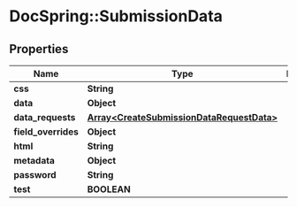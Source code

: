# DocSpring::SubmissionData

## Properties
Name | Type | Description | Notes
------------ | ------------- | ------------- | -------------
**css** | **String** |  | [optional] 
**data** | **Object** |  | 
**data_requests** | [**Array&lt;CreateSubmissionDataRequestData&gt;**](CreateSubmissionDataRequestData.md) |  | [optional] 
**field_overrides** | **Object** |  | [optional] 
**html** | **String** |  | [optional] 
**metadata** | **Object** |  | [optional] 
**password** | **String** |  | [optional] 
**test** | **BOOLEAN** |  | [optional] 


